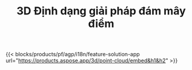 ﻿---
title: 3D Định dạng giải pháp đám mây điểm 
weight: 7730
url: /vi/point-cloud
limit: 
description: Tạo và xem trước đám mây điểm từ tệp 3D của bạn
---
{{< blocks/products/pf/agp/i18n/feature-solution-app url="https://products.aspose.app/3d/point-cloud/embed&h1&h2" >}} 
